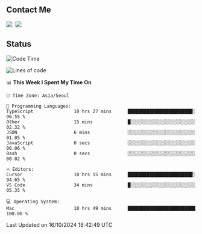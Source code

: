 ## Contact Me
<a href="https://instagram.com/_hongrok"><img src="https://img.shields.io/badge/Instagram-E4405F?style=for-the-badge&logo=Instagram&logoColor=white"/></a>&nbsp;
<img src="https://img.shields.io/badge/HongRok @hlog2e-5865F2?style=for-the-badge&logo=Discord&logoColor=white"/>&nbsp;

## Status

<!--START_SECTION:waka-->
![Code Time](http://img.shields.io/badge/Code%20Time-736%20hrs%2021%20mins-blue)

![Lines of code](https://img.shields.io/badge/From%20Hello%20World%20I%27ve%20Written-583.5%20thousand%20lines%20of%20code-blue)

📊 **This Week I Spent My Time On** 

```text
🕑︎ Time Zone: Asia/Seoul

💬 Programming Languages: 
TypeScript               10 hrs 27 mins      ████████████████████████░   96.55 % 
Other                    15 mins             █░░░░░░░░░░░░░░░░░░░░░░░░   02.32 % 
JSON                     6 mins              ░░░░░░░░░░░░░░░░░░░░░░░░░   01.05 % 
JavaScript               0 secs              ░░░░░░░░░░░░░░░░░░░░░░░░░   00.06 % 
Bash                     0 secs              ░░░░░░░░░░░░░░░░░░░░░░░░░   00.02 % 

🔥 Editors: 
Cursor                   10 hrs 15 mins      ████████████████████████░   94.65 % 
VS Code                  34 mins             █░░░░░░░░░░░░░░░░░░░░░░░░   05.35 % 

💻 Operating System: 
Mac                      10 hrs 49 mins      █████████████████████████   100.00 % 
```


 Last Updated on 16/10/2024 18:42:49 UTC
<!--END_SECTION:waka-->
